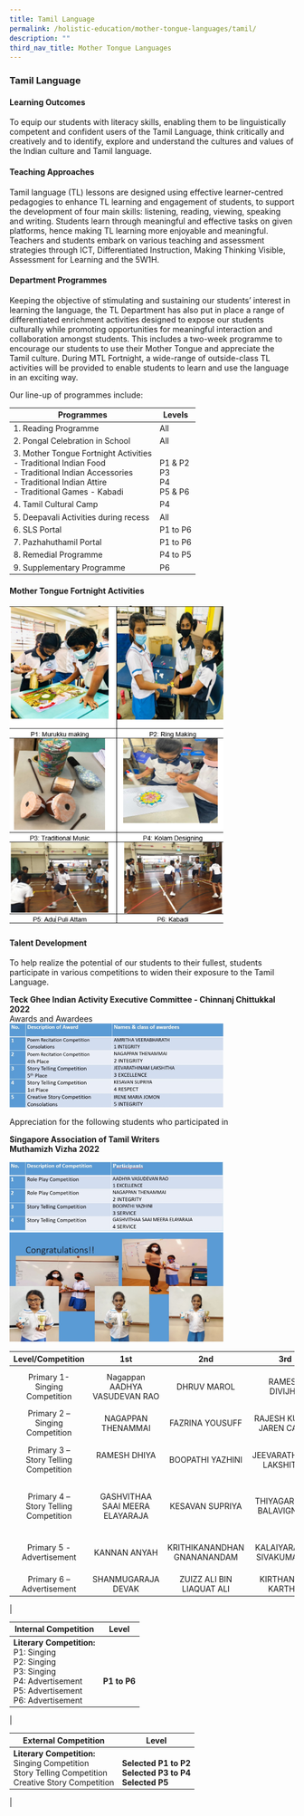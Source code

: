```yaml
---
title: Tamil Language
permalink: /holistic-education/mother-tongue-languages/tamil/
description: ""
third_nav_title: Mother Tongue Languages
---
```

### **Tamil Language**
#### **Learning Outcomes**
To equip our students with literacy skills, enabling them to be linguistically competent and confident users of the Tamil Language, think critically and creatively and to identify, explore and understand the cultures and values of the Indian culture and Tamil language.      

#### **Teaching Approaches**
Tamil language (TL) lessons are designed using effective learner-centred pedagogies to enhance TL learning and engagement of students, to support the development of four main skills: listening, reading, viewing, speaking and writing. Students learn through meaningful and effective tasks on given platforms, hence making TL learning more enjoyable and meaningful. Teachers and students embark on various teaching and assessment strategies through ICT, Differentiated Instruction, Making Thinking Visible, Assessment for Learning and the 5W1H. 

#### **Department Programmes**
Keeping the objective of stimulating and sustaining our students’ interest in learning the language, the TL Department has also put in place a range of differentiated enrichment activities designed to expose our students culturally while promoting opportunities for meaningful interaction and collaboration amongst students. This includes a two-week programme to encourage our students to use their Mother Tongue and appreciate the Tamil culture. During MTL Fortnight, a wide-range of outside-class TL activities will be provided to enable students to learn and use the language in an exciting way. 

Our line-up of programmes include:

<table>
<thead>
  <tr>
    <th>Programmes</th>
    <th> Levels</th>
  </tr>
</thead>
<tbody>
  <tr>
    <td> 1. Reading Programme</td>
    <td> All</td>
  </tr>
  <tr>
    <td> 2. Pongal Celebration in School </td>
    <td> All </td>
  </tr>
  <tr>
    <td> 3. Mother Tongue Fortnight Activities<br> - Traditional Indian Food<br> - Traditional Indian Accessories <br> - Traditional Indian Attire<br> - Traditional Games - Kabadi </td>
    <td>  <br> P1 &amp; P2 <br> P3 <br> P4 <br> P5 &amp; P6</td>
  </tr>
  <tr>
    <td> 4. Tamil Cultural Camp</td>
    <td> P4</td>
  </tr>
  <tr>
    <td> 5. Deepavali Activities during recess</td>
    <td> All</td>
  </tr>
  <tr>
    <td> 6. SLS Portal </td>
    <td> P1 to P6</td>
  </tr>
  <tr>
    <td> 7. Pazhahuthamil Portal</td>
    <td> P1 to P6</td>
  </tr>
  <tr>
    <td> 8. Remedial Programme</td>
    <td> P4 to P5</td>
  </tr>
  <tr>
    <td> 9. Supplementary Programme</td>
    <td> P6</td>
  </tr>
</tbody>
</table>


#### **Mother Tongue Fortnight Activities**

<img src="/images/tamil1.png" style="width:75%">

#### **Talent Development**
To help realize the potential of our students to their fullest, students participate in various competitions to widen their exposure to the Tamil Language.

 **Teck Ghee Indian Activity Executive Committee - Chinnanj Chittukkal 2022**<br>
Awards and Awardees
<img src="/images/tamil2.png" style="width:75%">

Appreciation for the following students who participated in

**Singapore Association of Tamil Writers**<br>**Muthamizh Vizha 2022**

<img src="/images/tamil3.png" style="width:75%">

<br clear="left">

<img src="/images/tamil4.png" style="width:75%">

| Level/Competition | 1st | 2nd | 3rd | Consolation |
|:---:|:---:|:---:|:---:|:---:|
| Primary 1-<br>Singing Competition | Nagappan AADHYA VASUDEVAN RAO | DHRUV MAROL | RAMESH DIVIJHA | AMRITHA VEERABHARATH  JAYAKARAN PRANESH REDDY |
| Primary 2 – <br>Singing Competition | NAGAPPAN THENAMMAI | FAZRINA YOUSUFF | RAJESH KUMAR JAREN CALEB | SELVAKUMAR VIVEKA  STEPHEN HANNAH |
| Primary 3 – <br>Story Telling Competition | RAMESH DHIYA <br><br> | BOOPATHI YAZHINI | JEEVARATHINAM LAKSHITHA | MIHELA SANHITH WICKRAMARACHCHI FEROZE KHAN RUMAISA |
| Primary 4 – <br>Story Telling Competition | GASHVITHAA SAAI MEERA ELAYARAJA | KESAVAN SUPRIYA | THIYAGARAJAN BALAVIGNESH | NIKHIL SRINIVAS VIJJESWARAPU <br>DIMPLE SHANAZARA GODIYAL |
| Primary 5 -   Advertisement | KANNAN ANYAH | KRITHIKANANDHAN GNANANANDAM | KALAIYARASAN SIVAKUMARAN |  VASUDEVAN RAO ACHUTHA  DHAANYA NAGARAJAN |
| Primary 6 –<br>Advertisement | SHANMUGARAJA DEVAK | ZUIZZ ALI BIN LIAQUAT ALI | KIRTHAN S/O KARTHIK |  |
|

|  Internal Competition | Level |
|---|---|
|  **Literary Competition:** <br> P1: Singing  <br> P2: Singing<br> P3: Singing <br> P4: Advertisement<br> P5: Advertisement<br> P6: Advertisement  | <br><br>**P1 to P6** |
|

|  External Competition | Level |
|---|---|
|  **Literary Competition:** <br> Singing Competition <br> Story Telling Competition<br> Creative Story Competition | <br>**Selected P1 to P2**<br>**Selected P3 to P4**<br>**Selected P5** |
|